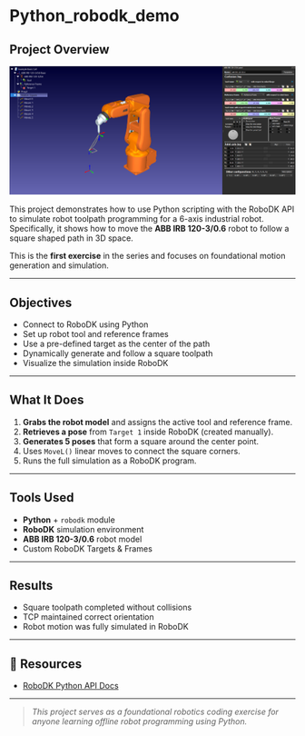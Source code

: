 # Python\_robodk\_demo

## Project Overview
![Square Motion](images/square_motion.png)

This project demonstrates how to use Python scripting with the RoboDK API to simulate robot toolpath programming for a 6-axis industrial robot. Specifically, it shows how to move the **ABB IRB 120-3/0.6** robot to follow a square shaped path in 3D space.

This is the **first exercise** in the series and focuses on foundational motion generation and simulation.

---

## Objectives

* Connect to RoboDK using Python
* Set up robot tool and reference frames
* Use a pre-defined target as the center of the path
* Dynamically generate and follow a square toolpath
* Visualize the simulation inside RoboDK

---

## What It Does

1. **Grabs the robot model** and assigns the active tool and reference frame.
2. **Retrieves a pose** from `Target 1` inside RoboDK (created manually).
3. **Generates 5 poses** that form a square around the center point.
4. Uses `MoveL()` linear moves to connect the square corners.
5. Runs the full simulation as a RoboDK program.

---

## Tools Used

* **Python** + `robodk` module
* **RoboDK** simulation environment
* **ABB IRB 120-3/0.6** robot model
* Custom RoboDK Targets & Frames

---

## Results

* Square toolpath completed without collisions
* TCP maintained correct orientation
* Robot motion was fully simulated in RoboDK


---

## 🔗 Resources

* [RoboDK Python API Docs](https://robodk.com/doc/en/PythonAPI/index.html)

---

> *This project serves as a foundational robotics coding exercise for anyone learning offline robot programming using Python.*
